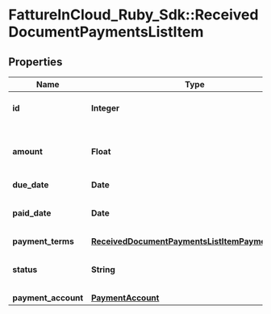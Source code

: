 # FattureInCloud_Ruby_Sdk::ReceivedDocumentPaymentsListItem

## Properties

| Name | Type | Description | Notes |
| ---- | ---- | ----------- | ----- |
| **id** | **Integer** | Received document payment id | [optional] |
| **amount** | **Float** | Received document payment total amount | [optional] |
| **due_date** | **Date** | Due date | [optional] |
| **paid_date** | **Date** | Received document payment paid date | [optional] |
| **payment_terms** | [**ReceivedDocumentPaymentsListItemPaymentTerms**](ReceivedDocumentPaymentsListItemPaymentTerms.md) |  | [optional] |
| **status** | **String** | Received document payment status | [optional] |
| **payment_account** | [**PaymentAccount**](PaymentAccount.md) |  | [optional] |

